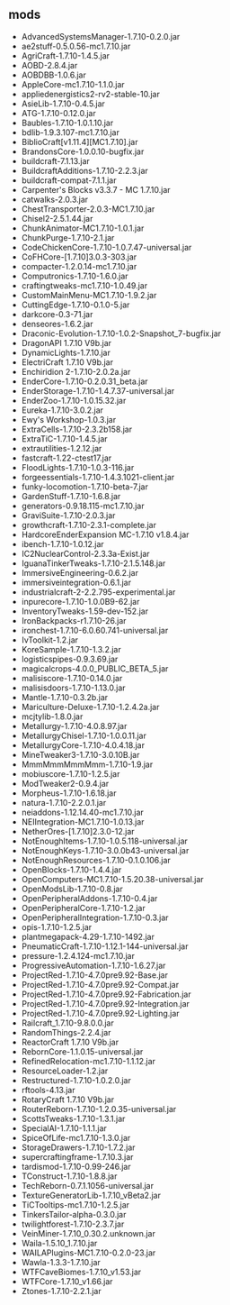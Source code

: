 ## mods
* AdvancedSystemsManager-1.7.10-0.2.0.jar
* ae2stuff-0.5.0.56-mc1.7.10.jar
* AgriCraft-1.7.10-1.4.5.jar
* AOBD-2.8.4.jar
* AOBDBB-1.0.6.jar
* AppleCore-mc1.7.10-1.1.0.jar
* appliedenergistics2-rv2-stable-10.jar
* AsieLib-1.7.10-0.4.5.jar
* ATG-1.7.10-0.12.0.jar
* Baubles-1.7.10-1.0.1.10.jar
* bdlib-1.9.3.107-mc1.7.10.jar
* BiblioCraft[v1.11.4][MC1.7.10].jar
* BrandonsCore-1.0.0.10-bugfix.jar
* buildcraft-7.1.13.jar
* BuildcraftAdditions-1.7.10-2.2.3.jar
* buildcraft-compat-7.1.1.jar
* Carpenter's Blocks v3.3.7 - MC 1.7.10.jar
* catwalks-2.0.3.jar
* ChestTransporter-2.0.3-MC1.7.10.jar
* Chisel2-2.5.1.44.jar
* ChunkAnimator-MC1.7.10-1.0.1.jar
* ChunkPurge-1.7.10-2.1.jar
* CodeChickenCore-1.7.10-1.0.7.47-universal.jar
* CoFHCore-[1.7.10]3.0.3-303.jar
* compacter-1.2.0.14-mc1.7.10.jar
* Computronics-1.7.10-1.6.0.jar
* craftingtweaks-mc1.7.10-1.0.49.jar
* CustomMainMenu-MC1.7.10-1.9.2.jar
* CuttingEdge-1.7.10-0.1.0-5.jar
* darkcore-0.3-71.jar
* denseores-1.6.2.jar
* Draconic-Evolution-1.7.10-1.0.2-Snapshot_7-bugfix.jar
* DragonAPI 1.7.10 V9b.jar
* DynamicLights-1.7.10.jar
* ElectriCraft 1.7.10 V9b.jar
* Enchiridion 2-1.7.10-2.0.2a.jar
* EnderCore-1.7.10-0.2.0.31_beta.jar
* EnderStorage-1.7.10-1.4.7.37-universal.jar
* EnderZoo-1.7.10-1.0.15.32.jar
* Eureka-1.7.10-3.0.2.jar
* Ewy's Workshop-1.0.3.jar
* ExtraCells-1.7.10-2.3.2b158.jar
* ExtraTiC-1.7.10-1.4.5.jar
* extrautilities-1.2.12.jar
* fastcraft-1.22-ctest17.jar
* FloodLights-1.7.10-1.0.3-116.jar
* forgeessentials-1.7.10-1.4.3.1021-client.jar
* funky-locomotion-1.7.10-beta-7.jar
* GardenStuff-1.7.10-1.6.8.jar
* generators-0.9.18.115-mc1.7.10.jar
* GraviSuite-1.7.10-2.0.3.jar
* growthcraft-1.7.10-2.3.1-complete.jar
* HardcoreEnderExpansion  MC-1.7.10  v1.8.4.jar
* ibench-1.7.10-1.0.12.jar
* IC2NuclearControl-2.3.3a-Exist.jar
* IguanaTinkerTweaks-1.7.10-2.1.5.148.jar
* ImmersiveEngineering-0.6.2.jar
* immersiveintegration-0.6.1.jar
* industrialcraft-2-2.2.795-experimental.jar
* inpurecore-1.7.10-1.0.0B9-62.jar
* InventoryTweaks-1.59-dev-152.jar
* IronBackpacks-r1.7.10-26.jar
* ironchest-1.7.10-6.0.60.741-universal.jar
* IvToolkit-1.2.jar
* KoreSample-1.7.10-1.3.2.jar
* logisticspipes-0.9.3.69.jar
* magicalcrops-4.0.0_PUBLIC_BETA_5.jar
* malisiscore-1.7.10-0.14.0.jar
* malisisdoors-1.7.10-1.13.0.jar
* Mantle-1.7.10-0.3.2b.jar
* Mariculture-Deluxe-1.7.10-1.2.4.2a.jar
* mcjtylib-1.8.0.jar
* Metallurgy-1.7.10-4.0.8.97.jar
* MetallurgyChisel-1.7.10-1.0.0.11.jar
* MetallurgyCore-1.7.10-4.0.4.18.jar
* MineTweaker3-1.7.10-3.0.10B.jar
* MmmMmmMmmMmm-1.7.10-1.9.jar
* mobiuscore-1.7.10-1.2.5.jar
* ModTweaker2-0.9.4.jar
* Morpheus-1.7.10-1.6.18.jar
* natura-1.7.10-2.2.0.1.jar
* neiaddons-1.12.14.40-mc1.7.10.jar
* NEIIntegration-MC1.7.10-1.0.13.jar
* NetherOres-[1.7.10]2.3.0-12.jar
* NotEnoughItems-1.7.10-1.0.5.118-universal.jar
* NotEnoughKeys-1.7.10-3.0.0b43-universal.jar
* NotEnoughResources-1.7.10-0.1.0.106.jar
* OpenBlocks-1.7.10-1.4.4.jar
* OpenComputers-MC1.7.10-1.5.20.38-universal.jar
* OpenModsLib-1.7.10-0.8.jar
* OpenPeripheralAddons-1.7.10-0.4.jar
* OpenPeripheralCore-1.7.10-1.2.jar
* OpenPeripheralIntegration-1.7.10-0.3.jar
* opis-1.7.10-1.2.5.jar
* plantmegapack-4.29-1.7.10-1492.jar
* PneumaticCraft-1.7.10-1.12.1-144-universal.jar
* pressure-1.2.4.124-mc1.7.10.jar
* ProgressiveAutomation-1.7.10-1.6.27.jar
* ProjectRed-1.7.10-4.7.0pre9.92-Base.jar
* ProjectRed-1.7.10-4.7.0pre9.92-Compat.jar
* ProjectRed-1.7.10-4.7.0pre9.92-Fabrication.jar
* ProjectRed-1.7.10-4.7.0pre9.92-Integration.jar
* ProjectRed-1.7.10-4.7.0pre9.92-Lighting.jar
* Railcraft_1.7.10-9.8.0.0.jar
* RandomThings-2.2.4.jar
* ReactorCraft 1.7.10 V9b.jar
* RebornCore-1.1.0.15-universal.jar
* RefinedRelocation-mc1.7.10-1.1.12.jar
* ResourceLoader-1.2.jar
* Restructured-1.7.10-1.0.2.0.jar
* rftools-4.13.jar
* RotaryCraft 1.7.10 V9b.jar
* RouterReborn-1.7.10-1.2.0.35-universal.jar
* ScottsTweaks-1.7.10-1.3.1.jar
* SpecialAI-1.7.10-1.1.1.jar
* SpiceOfLife-mc1.7.10-1.3.0.jar
* StorageDrawers-1.7.10-1.7.2.jar
* supercraftingframe-1.7.10.3.jar
* tardismod-1.7.10-0.99-246.jar
* TConstruct-1.7.10-1.8.8.jar
* TechReborn-0.7.1.1056-universal.jar
* TextureGeneratorLib-1.7.10_vBeta2.jar
* TiCTooltips-mc1.7.10-1.2.5.jar
* TinkersTailor-alpha-0.3.0.jar
* twilightforest-1.7.10-2.3.7.jar
* VeinMiner-1.7.10_0.30.2.unknown.jar
* Waila-1.5.10_1.7.10.jar
* WAILAPlugins-MC1.7.10-0.2.0-23.jar
* Wawla-1.3.3-1.7.10.jar
* WTFCaveBiomes-1.7.10_v1.53.jar
* WTFCore-1.7.10_v1.66.jar
* Ztones-1.7.10-2.2.1.jar

